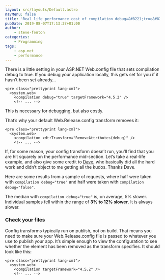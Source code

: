 ```yaml
---
layout: src/layouts/Default.astro
navMenu: false
title: 'Real life performance cost of compilation debug=&#8221;true&#8221;'
pubDate: 2019-08-07T17:13:37+01:00
author:
    - steve-fenton
categories:
    - Programming
tags:
    - asp.net
    - performance
---
```


There is a little setting in your ASP.NET Web.config file that sets compilation debug to true. If you debug your application locally, this gets set for you if it hasn’t been set already…

```
<pre class="prettyprint lang-xml">
  <system.web>
    <compilation debug="true" targetFramework="4.5.2" />
    <!-- ... -->
```

This is necessary for debugging, but also costly.

That’s why your default Web.Release.config transform removes it:

```
<pre class="prettyprint lang-xml">
  <system.web>
    <compilation xdt:Transform="RemoveAttributes(debug)" />
    <!-- ... -->
```

If, for some reason, your config transform doesn’t run, you’ll find that you are hit squarely on the performance mid-section. Let’s take a real-life example, and also give some credit to [Dave](https://www.dave-beaumont.co.uk/), who basically did all the hard work and didn’t object to me getting all the kudos. Thanks Dave.

Here are some results from a sample of requests, where half were taken with `compilation debug="true"` and half were taken with `compilation debug="false"`.

The median with `compilation debug="true"` is, on average, 5% slower. Individual samples fell within the range of **3% to 12% slower**. It is always slower.

### Check your files

Config transforms typically run on publish, not on build. That means you need to make sure your Web.Release.config file is passed to whatever you use to publish your app. It’s simple enough to view the configuration to see whether the element has been removed as the transform specifies. It should look like this:

```
<pre class="prettyprint lang-xml">
  <system.web>
    <compilation targetFramework="4.5.2" />
    <!-- ... -->
```
